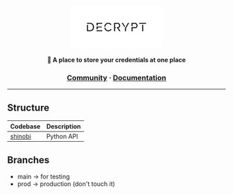 <a href="">
    <p align="center">
        <img height=100 src="assets/logo-1-black.png"/>
    </p>
</a>
<p align="center">
  <strong>🔐 A place to store your credentials at one place</strong>
</p>

<h3 align="center">
  <a href="https://discord.gg/Y6UwTYWF">Community</a>
  <span> · </span>
  <a href="https://github.com/jessejes/decrypt-docs">Documentation</a>
</h3>

---

## Structure
| Codebase            | Description         |
|---------------------|---------------------|
| [shinobi](shinobi)  | Python API          |

## Branches
- main -> for testing
- prod -> production (don't touch it)
